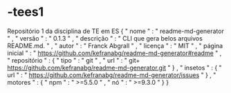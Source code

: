 # -tees1
 Repositório 1 da disciplina de TE em ES
{
  " nome " : " readme-md-generator " , 
  " versão " : " 0.1.3 " , 
  " descrição " : " CLI que gera belos arquivos README.md. " , 
  " autor " : " Franck Abgrall " , 
  " licença " : " MIT " , 
  " página inicial " : " https://github.com/kefranabg/readme-md-generator#readme " , 
  " repositório " : { 
    " tipo " : " git " , 
    " url " : " git+ https://github.com/kefranabg/readme-md-generator.git " 
  } ,
  " insetos " : { 
    " url " : " https://github.com/kefranabg/readme-md-generator/issues " 
  } ,
  " motores " : { 
    " npm " : " >=5.5.0 " , 
    " nó " : " >=9.3.0 " 
  }
}